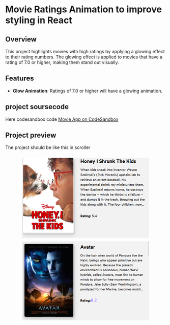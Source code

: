 # Movie Ratings Animation to improve styling in React

## Overview
This project highlights movies with high ratings by applying a glowing effect to their rating numbers. The glowing effect is applied to movies that have a rating of 7.0 or higher, making them stand out visually.

## Features
- **Glow Animation**: Ratings of 7.0 or higher will have a glowing animation.

## project soursecode
Here codesandbox code
[Movie App on CodeSandbox](https://codesandbox.io/s/52lgj8?file=/Movie.js&utm_medium=sandpack)

## Project preview
The project should be like this in scroller
<div style="display: flex; flex-direction: column; align-items: center; overflow-y: auto; max-height: 500px; padding: 10px; gap: 10px;">
  <img src="1stpicMoviecard.png" alt="Movie Image 1" style="max-width: 400px; height: auto;">
  <img src="2ndpicMovieCard.png" alt="Movie Image 2" style="max-width: 400px; height: auto;">
  <img src="3rdimage.png" alt="Movie Image 3" style="max-width: 400px; height: auto;">
  <img src="image.png" alt="Movie Image 4" style="max-width: 400px; height: auto;">
</div>
 


